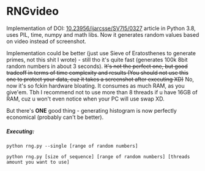 # RNGvideo
Implementation of DOI: [10.23956/ijarcsse/SV7I5/0327](http://ijarcsse.com/Before_August_2017/docs/papers/Volume_7/5_May2017/SV7I5-0327.pdf) article in Python 3.8, uses PIL, time, numpy and math libs. Now it generates random values based on video instead of screenshot. 

Implementation could be better (just use Sieve of Eratosthenes to generate primes, not this shit I wrote) - still tho it's quite fast (generates 100k 8bit random numbers in about 3 seconds). ~~It's not the perfect one, but good tradeoff in terms of time complexity and results (You should not use this one to protect your data, cuz it takes a screenshot after executing XD)~~ No, now it's so fckin hardware bloating. It consumes as much RAM, as you give'em. Tbh I recommend not to use more than 8 threads if u have 16GB of RAM, cuz u won't even notice when your PC will use swap XD.

But there's **ONE** good thing - generating histogram is now perfectly economical (probably can't be better).

##### Executing:

```python rng.py --single [range of random numbers]```

```python rng.py [size of sequence] [range of random numbers] [threads amount you want to use]```
